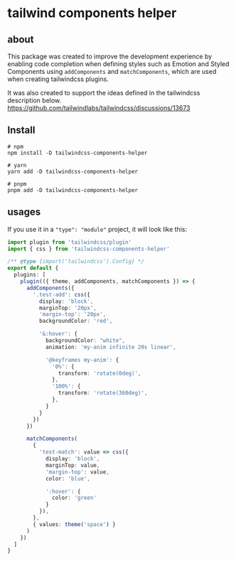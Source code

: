 
# tailwind components helper

## about

This package was created to improve the development experience by enabling code completion when defining styles such as Emotion and Styled Components using `addComponents` and `matchComponents`, which are used when creating tailwindcss plugins. 

It was also created to support the ideas defined in the tailwindcss description below.
https://github.com/tailwindlabs/tailwindcss/discussions/13673


## Install

```
# npm
npm install -D tailwindcss-components-helper

# yarn
yarn add -D tailwindcss-components-helper

# pnpm
pnpm add -D tailwindcss-components-helper
```

## usages

If you use it in a `"type": "module"` project, it will look like this:


```ts
import plugin from 'tailwindcss/plugin'
import { css } from 'tailwindcss-components-helper'

/** @type {import('tailwindcss').Config} */
export default {
  plugins: [
    plugin(({ theme, addComponents, matchComponents }) => {
      addComponents({
        '.test-add': css({
          display: 'block',
          marginTop: '20px',
          'margin-top': '20px',
          backgroundColor: 'red',

          '&:hover': {
            backgroundColor: "white",
            animation: 'my-anim infinite 20s linear',

            '@keyframes my-anim': {
              '0%': {
                transform: 'rotate(0deg)',
              },
              '100%': {
                transform: 'rotate(360deg)',
              },
            }
          }
        })
      })

      matchComponents(
        {
          'test-match': value => css({
            display: 'block',
            marginTop: value,
            'margin-top': value,
            color: 'blue',

            ':hover': {
              color: 'green'
            }
          }),
        },
        { values: theme('space') }
      )
    })
  ]
}
```


